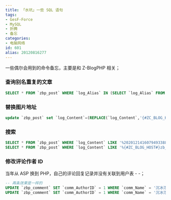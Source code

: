 ```yaml
---
title: 「水坑」一些 SQL 语句
tags:
- GesF-Force
- MySQL
- 折腾
- 备忘
categories:
- 电脑网络
id: 601
alias: 20120816277
---
```


一些偶尔会用到的命令备忘，主要是和 Z-BlogPHP 相关；

<!--more-->

### 查询别名重复的文章

```sql
SELECT * FROM `zbp_post` WHERE `log_Alias` IN (SELECT `log_Alias` FROM `zbp_post` GROUP BY `log_Alias` HAVING COUNT(`log_Alias`)>1)
```

### 替换图片地址

```sql
update `zbp_post` set `log_Content`=(REPLACE(`log_Content`,'{#ZC_BLOG_HOST#}zb_users/upload/','https://cdn.adadd.com/XXXXX/'));
```

### 搜索

```sql
SELECT * FROM `zbp_post` WHERE `log_Content` LIKE '%202012141607949338840263%';
SELECT * FROM `zbp_post` WHERE `log_Content` LIKE '%{#ZC_BLOG_HOST#}zb_users/%';
```

### 修改评论作者 ID

当年从 ASP 换到 PHP，自己的评论回复记录并没有关联到用户表 - -；

```sql
-- 再条效果是一样的
UPDATE `zbp_comment` SET `comm_AuthorID` = 1 WHERE `comm_Name` = '沉冰浮水' AND `comm_AuthorID` = 0
UPDATE `zbp_comment` SET `comm_AuthorID` = 1 WHERE `comm_Name` = '沉冰浮水'
```
